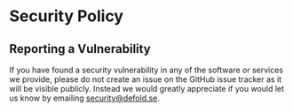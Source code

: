 # Security Policy

## Reporting a Vulnerability

If you have found a security vulnerability in any of the software or services we provide, please do not create an issue on the GitHub issue tracker as it will be visible publicly. Instead we would greatly appreciate if you would let us know by emailing security@defold.se.
